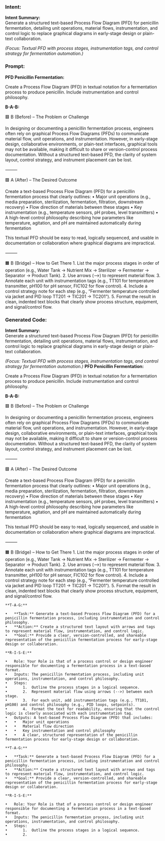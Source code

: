 ### Intent:
**Intent Summary:**  
Generate a structured text-based Process Flow Diagram (PFD) for penicillin fermentation, detailing unit operations, material flows, instrumentation, and control logic to replace graphical diagrams in early-stage design or plain-text collaboration.  

*(Focus: Textual PFD with process stages, instrumentation tags, and control strategy for fermentation automation.)*

### Prompt:
**PFD Penicillin Fermentation:**

Create a Process Flow Diagram (PFD) in textual notation for a fermentation process to produce penicillin. Include instrumentation and control philosophy.

**B-A-B:**

🟥 B (Before) – The Problem or Challenge

In designing or documenting a penicillin fermentation process, engineers often rely on graphical Process Flow Diagrams (PFDs) to communicate material flow, unit operations, and instrumentation. However, in early-stage design, collaborative environments, or plain-text interfaces, graphical tools may not be available, making it difficult to share or version-control process documentation. Without a structured text-based PFD, the clarity of system layout, control strategy, and instrument placement can be lost.

⸻

🟩 A (After) – The Desired Outcome

Create a text-based Process Flow Diagram (PFD) for a penicillin fermentation process that clearly outlines:
	•	Major unit operations (e.g., media preparation, sterilization, fermentation, filtration, downstream recovery)
	•	Flow direction of materials between these stages
	•	Key instrumentation (e.g., temperature sensors, pH probes, level transmitters)
	•	A high-level control philosophy describing how parameters like temperature, agitation, and pH are maintained automatically during fermentation

This textual PFD should be easy to read, logically sequenced, and usable in documentation or collaboration where graphical diagrams are impractical.

⸻

🟧 B (Bridge) – How to Get There
	1.	List the major process stages in order of operation (e.g., Water Tank → Nutrient Mix → Sterilizer → Fermenter → Separator → Product Tank).
	2.	Use arrows (-->) to represent material flow.
	3.	Annotate each unit with instrumentation tags (e.g., TT101 for temperature transmitter, pH100 for pH sensor, FIC102 for flow control).
	4.	Include a control strategy note for each step (e.g., “Fermenter temperature controlled via jacket and PID loop TT201 → TIC201 → TC201”).
	5.	Format the result in clean, indented text blocks that clearly show process structure, equipment, and signal/control flow.

### Generated Code:
**Intent Summary:**  
Generate a structured text-based Process Flow Diagram (PFD) for penicillin fermentation, detailing unit operations, material flows, instrumentation, and control logic to replace graphical diagrams in early-stage design or plain-text collaboration.  

*(Focus: Textual PFD with process stages, instrumentation tags, and control strategy for fermentation automation.)*
**PFD Penicillin Fermentation:**

Create a Process Flow Diagram (PFD) in textual notation for a fermentation process to produce penicillin. Include instrumentation and control philosophy.

**B-A-B:**

🟥 B (Before) – The Problem or Challenge

In designing or documenting a penicillin fermentation process, engineers often rely on graphical Process Flow Diagrams (PFDs) to communicate material flow, unit operations, and instrumentation. However, in early-stage design, collaborative environments, or plain-text interfaces, graphical tools may not be available, making it difficult to share or version-control process documentation. Without a structured text-based PFD, the clarity of system layout, control strategy, and instrument placement can be lost.

⸻

🟩 A (After) – The Desired Outcome

Create a text-based Process Flow Diagram (PFD) for a penicillin fermentation process that clearly outlines:
	•	Major unit operations (e.g., media preparation, sterilization, fermentation, filtration, downstream recovery)
	•	Flow direction of materials between these stages
	•	Key instrumentation (e.g., temperature sensors, pH probes, level transmitters)
	•	A high-level control philosophy describing how parameters like temperature, agitation, and pH are maintained automatically during fermentation

This textual PFD should be easy to read, logically sequenced, and usable in documentation or collaboration where graphical diagrams are impractical.

⸻

🟧 B (Bridge) – How to Get There
	1.	List the major process stages in order of operation (e.g., Water Tank → Nutrient Mix → Sterilizer → Fermenter → Separator → Product Tank).
	2.	Use arrows (-->) to represent material flow.
	3.	Annotate each unit with instrumentation tags (e.g., TT101 for temperature transmitter, pH100 for pH sensor, FIC102 for flow control).
	4.	Include a control strategy note for each step (e.g., “Fermenter temperature controlled via jacket and PID loop TT201 → TIC201 → TC201”).
	5.	Format the result in clean, indented text blocks that clearly show process structure, equipment, and signal/control flow.  

	**T-A-G:**

	•	**Task:** Generate a text-based Process Flow Diagram (PFD) for a penicillin fermentation process, including instrumentation and control philosophy.
	•	**Action:** Create a structured text layout with arrows and tags to represent material flow, instrumentation, and control logic.
	•	**Goal:** Provide a clear, version-controlled, and shareable representation of the penicillin fermentation process for early-stage design or collaboration.  

	**R-I-S-E:**

	•	Role: Your Role is that of a process control or design engineer responsible for documenting a fermentation process in a text-based format.
	•	Inputs: The penicillin fermentation process, including unit operations, instrumentation, and control philosophy.
	•	Steps:
	•		1.	Outline the process stages in a logical sequence.
	•		2.	Represent material flow using arrows (-->) between each stage.
	•		3.	For each unit, add instrumentation tags (e.g., TT101, pH100) and control philosophy (e.g., PID loops, setpoints).
	•		4.	Format the text for readability, ensuring that the control logic is clearly associated with each instrumentation tag.
	•	Outputs: A text-based Process Flow Diagram (PFD) that includes:
	•	•	Major unit operations
	•	•	Material flow direction
	•	•	Key instrumentation and control philosophy
	•	•	A clear, structured representation of the penicillin fermentation process for early-stage design or collaboration.  

	**T-A-G:**

	•	**Task:** Generate a text-based Process Flow Diagram (PFD) for a penicillin fermentation process, including instrumentation and control philosophy.
	•	**Action:** Create a structured text layout with arrows and tags to represent material flow, instrumentation, and control logic.
	•	**Goal:** Provide a clear, version-controlled, and shareable representation of the penicillin fermentation process for early-stage design or collaboration.  

	**R-I-S-E:**

	•	Role: Your Role is that of a process control or design engineer responsible for documenting a fermentation process in a text-based format.
	•	Inputs: The penicillin fermentation process, including unit operations, instrumentation, and control philosophy.
	•	Steps:
	•		1.	Outline the process stages in a logical sequence.
	•		2.
